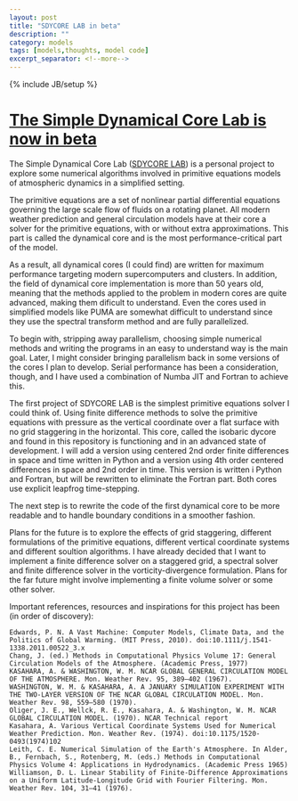 ```yaml
---
layout: post
title: "SDYCORE LAB in beta"
description: ""
category: models
tags: [models,thoughts, model code]
excerpt_separator: <!--more-->
---
```

{% include JB/setup %}

# [The Simple Dynamical Core Lab is now in beta](http://hansbrenna.github.io/models/2018/10/10/SDYCORE-beta)

The Simple Dynamical Core Lab ([SDYCORE LAB](https://github.com/hansbrenna/sdycore_lab)) is a personal project to explore some numerical algorithms involved in primitive equations models of atmospheric dynamics in a simplified setting.

The primitive equations are a set of nonlinear partial differential equations governing the large scale flow of fluids on a rotating planet. All modern weather prediction and general circulation models have at their core a solver for the primitive equations, with or without extra approximations. This part is called the dynamical core and is the most performance-critical part of the model.

As a result, all dynamical cores (I could find) are written for maximum performance targeting modern supercomputers and clusters. In addition, the field of dynamical core implementation is more than 50 years old, meaning that the methods applied to the problem in modern cores are quite advanced, making them dificult to understand. Even the cores used in simplified models like PUMA are somewhat difficult to understand since they use the spectral transform method and are fully parallelized.

To begin with, stripping away parallelism, choosing simple numerical methods and writing the programs in an easy to understand way is the main goal. Later, I might consider bringing parallelism back in some versions of the cores I plan to develop. Serial performance has been a consideration, though, and I have used a combination of Numba JIT and Fortran to achieve this.

The first project of SDYCORE LAB is the simplest primitive equations solver I could think of. Using finite difference methods to solve the primitive equations with pressure as the vertical coordinate over a flat surface with no grid staggering in the horizontal. This core, called the isobaric dycore and found in this repository is functioning and in an advanced state of development. I will add a version using centered 2nd order finite differences in space and time written in Python and a version using 4th order centered differences in space and 2nd order in time. This version is written i Python and Fortran, but will be rewritten to eliminate the Fortran part. Both cores use explicit leapfrog time-stepping.

The next step is to rewrite the code of the first dynamical core to be more readable and to handle boundary conditions in a smoother fashion.

Plans for the future is to explore the effects of grid staggering, different formulations of the primitive equations, different vertical coordinate systems and different soultion algorithms. I have already decided that I want to implement a finite difference solver on a staggered grid, a spectral solver and finite difference solver in the vorticity-divergence formulation. Plans for the far future might involve implementing a finite volume solver or some other solver.


Important references, resources and inspirations for this project has been (in order of discovery):

    Edwards, P. N. A Vast Machine: Computer Models, Climate Data, and the Politics of Global Warming. (MIT Press, 2010). doi:10.1111/j.1541-1338.2011.00522_3.x
    Chang, J. (ed.) Methods in Computational Physics Volume 17: General Circulation Models of the Atmosphere. (Academic Press, 1977)
    KASAHARA, A. & WASHINGTON, W. M. NCAR GLOBAL GENERAL CIRCULATION MODEL OF THE ATMOSPHERE. Mon. Weather Rev. 95, 389–402 (1967).
    WASHINGTON, W. M. & KASAHARA, A. A JANUARY SIMULATION EXPERIMENT WITH THE TWO-LAYER VERSION OF THE NCAR GLOBAL CIRCULATION MODEL. Mon. Weather Rev. 98, 559–580 (1970).
    Oliger, J. E., Wellck, R. E., Kasahara, A. & Washington, W. M. NCAR GLOBAL CIRCULATION MODEL. (1970). NCAR Technical report
    Kasahara, A. Various Vertical Coordinate Systems Used for Numerical Weather Prediction. Mon. Weather Rev. (1974). doi:10.1175/1520-0493(1974)102
    Leith, C. E. Numerical Simulation of the Earth's Atmosphere. In Alder, B., Fernbach, S., Rotenberg, M. (eds.) Methods in Computational Physics Volume 4: Applications in Hydrodynamics. (Academic Press 1965)
    Williamson, D. L. Linear Stability of Finite-Difference Approximations on a Uniform Latitude-Longitude Grid with Fourier Filtering. Mon. Weather Rev. 104, 31–41 (1976).
